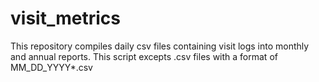 # visit_metrics
This repository compiles daily csv files containing visit logs into monthly and annual reports. This script excepts .csv files with a format of MM_DD_YYYY*.csv
